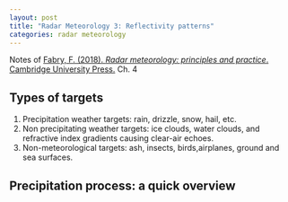 ```yaml
---
layout: post
title: "Radar Meteorology 3: Reflectivity patterns"
categories: radar meteorology
---
```

Notes of [Fabry, F. (2018). *Radar meteorology: principles and practice*. Cambridge University Press.](https://www.cambridge.org/id/academic/subjects/earth-and-environmental-science/atmospheric-science-and-meteorology/radar-meteorology-principles-and-practice?format=AR) Ch. 4

## Types of targets

1. Precipitation weather targets: rain, drizzle, snow, hail, etc.
2. Non precipitating weather targets: ice clouds, water clouds, and refractive index gradients causing clear-air echoes.
3. Non-meteorological targets: ash, insects, birds,airplanes, ground and sea surfaces.

## Precipitation process: a quick overview



